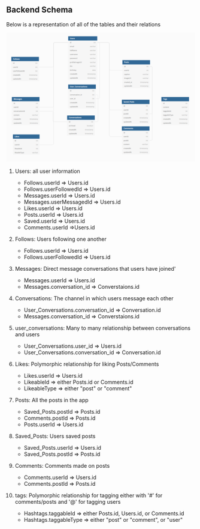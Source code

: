 ## Backend Schema

Below is a representation of all of the tables and their relations

![](./backend_schema.png)

1. Users: all user information
    * Follows.userId => Users.id
    * Follows.userFollowedId => Users.id
    * Messages.userId => Users.id
    * Messages.userMessagedId => Users.id
    * Likes.userId => Users.id
    * Posts.userId => Users.id
    * Saved.userId => Users.id
    * Comments.userId =>Users.id

2. Follows: Users following one another
    * Follows.userId => Users.id
    * Follows.userFollowedId => Users.id

3. Messages: Direct message conversations that users have joined'
    * Messages.userId => Users.id
    * Messages.conversation_id => Converstaions.id

4. Conversations: The channel in which users message each other
    * User_Conversations.conversation_id => Conversation.id
    * Messages.conversation_id => Converstaions.id

5. user_conversations: Many to many relationship between conversations and users
    * User_Conversations.user_id => Users.id
    * User_Conversations.conversation_id => Conversation.id

6. Likes: Polymorphic relationship for liking Posts/Comments
    * Likes.userId => Users.id
    * LikeableId => either Posts.id or Comments.id
    * LikeableType => either "post" or "comment"

7. Posts: All the posts in the app
    * Saved_Posts.postId => Posts.id
    * Comments.postId => Posts.id
    * Posts.userId => Users.id

8. Saved_Posts: Users saved posts
    * Saved_Posts.userId => Users.id
    * Saved_Posts.postId => Posts.id

9. Comments: Comments made on posts
    * Comments.userId => Users.id
    * Comments.postId => Posts.id

10. tags: Polymorphic relationship for tagging either with '#' for comments/posts and '@' for tagging users
    * Hashtags.taggableId => either Posts.id, Users.id, or Comments.id
    * Hashtags.taggableType => either "post" or "comment", or "user"
